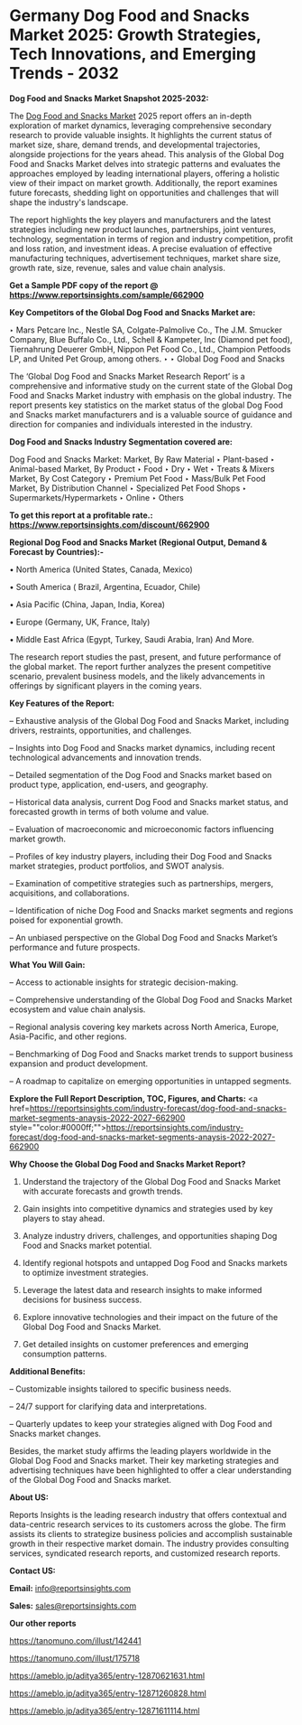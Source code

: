 # Germany Dog Food and Snacks Market 2025: Growth Strategies, Tech Innovations, and Emerging Trends - 2032

<strong>Dog Food and Snacks Market Snapshot 2025-2032:</strong>

The <a href=https://www.reportsinsights.com/sample/662900>Dog Food and Snacks Market</a> 2025 report offers an in-depth exploration of market dynamics, leveraging comprehensive secondary research to provide valuable insights. It highlights the current status of market size, share, demand trends, and developmental trajectories, alongside projections for the years ahead. This analysis of the Global Dog Food and Snacks Market delves into strategic patterns and evaluates the approaches employed by leading international players, offering a holistic view of their impact on market growth. Additionally, the report examines future forecasts, shedding light on opportunities and challenges that will shape the industry's landscape.

The report highlights the key players and manufacturers and the latest strategies including new product launches, partnerships, joint ventures, technology, segmentation in terms of region and industry competition, profit and loss ration, and investment ideas. A precise evaluation of effective manufacturing techniques, advertisement techniques, market share size, growth rate, size, revenue, sales and value chain analysis.

<strong>Get a Sample PDF copy of the report @ <a href=https://www.reportsinsights.com/sample/662900 style=color:#0000ff;>https://www.reportsinsights.com/sample/662900</a></strong>

<strong>Key Competitors of the Global Dog Food and Snacks Market are:</strong>

‣ Mars Petcare Inc., Nestle SA, Colgate-Palmolive Co., The J.M. Smucker Company, Blue Buffalo Co., Ltd., Schell & Kampeter, Inc (Diamond pet food), Tiernahrung Deuerer GmbH, Nippon Pet Food Co., Ltd., Champion Petfoods LP, and United Pet Group, among others.
‣ 
‣ Global Dog Food and Snacks

The ‘Global Dog Food and Snacks Market Research Report’ is a comprehensive and informative study on the current state of the Global Dog Food and Snacks Market industry with emphasis on the global industry. The report presents key statistics on the market status of the global Dog Food and Snacks market manufacturers and is a valuable source of guidance and direction for companies and individuals interested in the industry.

<strong>Dog Food and Snacks Industry Segmentation covered are:</strong>

Dog Food and Snacks Market: 
Market, By Raw Material
‣ Plant-based
‣ Animal-based
Market, By Product
‣ Food
‣  Dry
‣  Wet
‣ Treats & Mixers
Market, By Cost Category
‣ Premium Pet Food
‣ Mass/Bulk Pet Food
Market, By Distribution Channel
‣ Specialized Pet Food Shops
‣ Supermarkets/Hypermarkets
‣ Online
‣ Others

<strong>To get this report at a profitable rate.: <a href=https://www.reportsinsights.com/discount/662900 style=color:#0000ff;>https://www.reportsinsights.com/discount/662900</a></strong>

<strong>Regional Dog Food and Snacks Market (Regional Output, Demand &amp; Forecast by Countries):-</strong>

• North America (United States, Canada, Mexico)

• South America ( Brazil, Argentina, Ecuador, Chile)

• Asia Pacific (China, Japan, India, Korea)

• Europe (Germany, UK, France, Italy)

• Middle East Africa (Egypt, Turkey, Saudi Arabia, Iran) And More.

The research report studies the past, present, and future performance of the global market. The report further analyzes the present competitive scenario, prevalent business models, and the likely advancements in offerings by significant players in the coming years.

<strong>Key Features of the Report:</strong>

– Exhaustive analysis of the Global Dog Food and Snacks Market, including drivers, restraints, opportunities, and challenges.

– Insights into Dog Food and Snacks market dynamics, including recent technological advancements and innovation trends.

– Detailed segmentation of the Dog Food and Snacks market based on product type, application, end-users, and geography.

– Historical data analysis, current Dog Food and Snacks market status, and forecasted growth in terms of both volume and value.

– Evaluation of macroeconomic and microeconomic factors influencing market growth.

– Profiles of key industry players, including their Dog Food and Snacks market strategies, product portfolios, and SWOT analysis.

– Examination of competitive strategies such as partnerships, mergers, acquisitions, and collaborations.

– Identification of niche Dog Food and Snacks market segments and regions poised for exponential growth.

– An unbiased perspective on the Global Dog Food and Snacks Market’s performance and future prospects.

<strong>What You Will Gain:</strong>

– Access to actionable insights for strategic decision-making.

– Comprehensive understanding of the Global Dog Food and Snacks Market ecosystem and value chain analysis.

– Regional analysis covering key markets across North America, Europe, Asia-Pacific, and other regions.

– Benchmarking of Dog Food and Snacks market trends to support business expansion and product development.

– A roadmap to capitalize on emerging opportunities in untapped segments.

<strong>Explore the Full Report Description, TOC, Figures, and Charts:</strong>
<a href=https://reportsinsights.com/industry-forecast/dog-food-and-snacks-market-segments-anaysis-2022-2027-662900 style=""color:#0000ff;"">https://reportsinsights.com/industry-forecast/dog-food-and-snacks-market-segments-anaysis-2022-2027-662900</a>

<strong>Why Choose the Global Dog Food and Snacks Market Report?</strong>

1. Understand the trajectory of the Global Dog Food and Snacks Market with accurate forecasts and growth trends.

2. Gain insights into competitive dynamics and strategies used by key players to stay ahead.

3. Analyze industry drivers, challenges, and opportunities shaping Dog Food and Snacks market potential.

4. Identify regional hotspots and untapped Dog Food and Snacks markets to optimize investment strategies.

5. Leverage the latest data and research insights to make informed decisions for business success.

6. Explore innovative technologies and their impact on the future of the Global Dog Food and Snacks Market.

7. Get detailed insights on customer preferences and emerging consumption patterns.

<strong>Additional Benefits:</strong>

– Customizable insights tailored to specific business needs.

– 24/7 support for clarifying data and interpretations.

– Quarterly updates to keep your strategies aligned with Dog Food and Snacks market changes.

Besides, the market study affirms the leading players worldwide in the Global Dog Food and Snacks market. Their key marketing strategies and advertising techniques have been highlighted to offer a clear understanding of the Global Dog Food and Snacks market.

<strong><strong>About US</strong>:</strong>

Reports Insights is the leading research industry that offers contextual and data-centric research services to its customers across the globe. The firm assists its clients to strategize business policies and accomplish sustainable growth in their respective market domain. The industry provides consulting services, syndicated research reports, and customized research reports.

<strong>Contact US:</strong>

<p class=><b>Email:</b> <a href=mailto:info@reportsinsights.com>info@reportsinsights.com</a></p>
<p class=><b>Sales:</b> <a href=mailto:sales@reportsinsights.com>sales@reportsinsights.com</a></p>

<strong>Our other reports</strong>

<a href=https://tanomuno.com/illust/142441>https://tanomuno.com/illust/142441</a>

<a href=https://tanomuno.com/illust/175718>https://tanomuno.com/illust/175718</a>

<a href=https://ameblo.jp/aditya365/entry-12870621631.html>https://ameblo.jp/aditya365/entry-12870621631.html</a>

<a href=https://ameblo.jp/aditya365/entry-12871260828.html>https://ameblo.jp/aditya365/entry-12871260828.html</a>

<a href=https://ameblo.jp/aditya365/entry-12871611114.html>https://ameblo.jp/aditya365/entry-12871611114.html</a>

